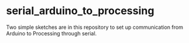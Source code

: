 # serial_arduino_to_processing
Two simple sketches are in this repository to set up communication from Arduino to Processing through serial.

